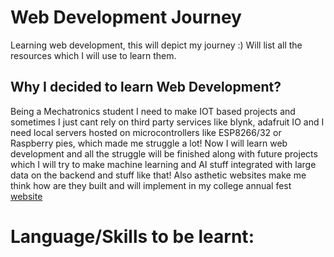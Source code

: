 # Web Development Journey
Learning web development, this will depict my journey :)
Will list all the resources which I will use to learn them.

## Why I decided to learn Web Development?
Being a Mechatronics student I need to make IOT based projects and sometimes I just cant rely on third party services like blynk, adafruit IO and I need local servers hosted on microcontrollers like ESP8266/32 or Raspberry pies, which made me struggle a lot! Now I will learn web development and all the struggle will be finished along with future projects which I will try to make machine learning and AI stuff integrated with large data on the backend and stuff like that! Also asthetic websites make me think how are they built and will implement in my college annual fest [website](https://ENNOGY.github.io)

# Language/Skills to be learnt:
